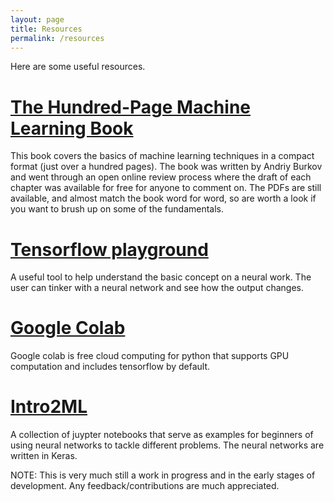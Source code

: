 ```yaml
---
layout: page
title: Resources
permalink: /resources
---
```


Here are some useful resources.


# [The Hundred-Page Machine Learning Book][themlbook]

This book covers the basics of machine learning techniques in a compact format (just over a hundred pages). The book was written by Andriy Burkov and went through an open online review process where the draft of each chapter was available for free for anyone to comment on. The PDFs are still available, and almost match the book word for word, so are worth a look if you want to brush up on some of the fundamentals.

[themlbook]: http://themlbook.com/wiki/doku.php

# [Tensorflow playground][tf-playground]

A useful tool to help understand the basic concept on a neural work. The user can tinker with a neural network and see how the output changes.

[tf-playground]: https://playground.tensorflow.org/

# [Google Colab][google-colab]

Google colab is free cloud computing for python that supports GPU computation and includes tensorflow by default.

[google-colab]: https://colab.research.google.com/notebooks/welcome.ipynb

# [Intro2ML][intro2ml]

A collection of juypter notebooks that serve as examples for beginners of using neural networks to tackle different problems. The neural networks are written in Keras. 

NOTE: This is very much still a work in progress and in the early stages of development. Any feedback/contributions are much appreciated.

[intro2ml]: https://mj-will.github.io/intro2ml/
